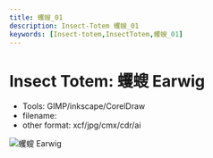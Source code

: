 ```yaml
---
title: 蠼螋_01
description: Insect-Totem 蠼螋_01
keywords: [Insect-totem,InsectTotem,蠼螋_01]
---
```


# Insect Totem: 蠼螋 Earwig

* Tools: GIMP/inkscape/CorelDraw
* filename: 
* other format: xcf/jpg/cmx/cdr/ai


![蠼螋 Earwig](/img/dragonfly_logo_tutorial.png "dragonfly_logo_tutorial.png")
 
